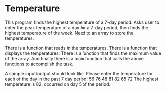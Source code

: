 Temperature
===========
This program finds the highest temperature of a 7-day period. Asks user to enter the peak temperature of a day for a 7-day period, then finds the highest temperature of the week. Need to an array to store the temperatures. 

There is a function that reads in the temperatures.
There is a function that displays the temperatures. 
There is a function that finds the maximum value of the array. 
And finally there is a main function that calls the above functions to accomplish the task. 


A sample input/output should look like: 
Please enter the temperature for each of the day in the past 7 day period: 
56
76
48
81
82
65
72
The highest temperature is 82, occurred on day 5 of the period.
